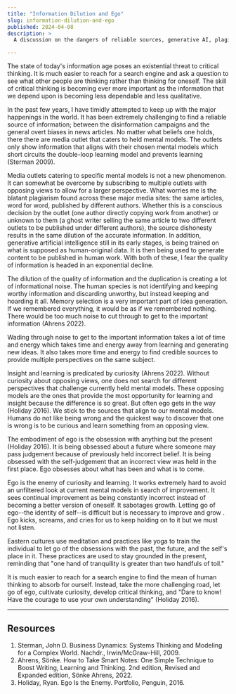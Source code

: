```yaml
---
title: "Information Dilution and Ego"
slug: information-dilution-and-ego
published: 2024-04-08
description: >
  A discussion on the dangers of reliable sources, generative AI, plagiarism, learning and ego

---
```


The state of today's information age poses an existential threat to critical thinking. It is much
easier to reach for a search engine and ask a question to see what other people are thinking rather
than thinking for oneself. The skill of critical thinking is becoming ever more important as the
information that we depend upon is becoming less dependable and less qualitative.

In the past few years, I have timidly attempted to keep up with the major happenings in the world.
It has been extremely challenging to find a reliable source of information; between the
disinformation campaigns and the general overt biases in news articles. No matter what beliefs one
holds, there there are media outlet that caters to held mental models. The outlets only show
information that aligns with their chosen mental models which short circuits the double-loop
learning model and prevents learning (Sterman 2009).

Media outlets catering to specific mental models is not a new phenomenon. It can somewhat be
overcome by subscribing to multiple outlets with opposing views to allow for a larger perspective.
What worries me is the blatant plagiarism found across these major media sites: the same articles,
word for word, published by different authors. Whether this is a conscious decision by the outlet
(one author directly copying work from another) or unknown to them (a ghost writer selling the same
article to two different outlets to be published under different authors), the source dishonesty
results in the same dilution of the accurate information. In addition, generative artificial
intelligence still in its early stages, is being trained on what is supposed as human-original data.
It is then being used to generate content to be published in human work. With both of these, I fear
the quality of information is headed in an exponential decline.

The dilution of the quality of information and the duplication is creating a lot of informational
noise. The human species is not identifying and keeping worthy information and discarding unworthy,
but instead keeping and hoarding it all. Memory selection is a very important part of idea
generation. If we remembered everything, it would be as if we remembered nothing. There would be too
much noise to cut through to get to the important information (Ahrens 2022). 

Wading through noise to get to the important information takes a lot of time and energy which takes
time and energy away from learning and generating new ideas. It also takes more time and energy to
find credible sources to provide multiple perspectives on the same subject.

Insight and learning is predicated by curiosity (Ahrens 2022). Without curiosity about opposing
views, one does not search for different perspectives that challenge currently held mental models.
These opposing models are the ones that provide the most opportunity for learning and insight
because the difference is so great. But often ego gets in the way (Holiday 2016). We stick to the
sources that align to our mental models. Humans do not like being wrong and the quickest way to
discover that one is wrong is to be curious and learn something from an opposing view.

The embodiment of ego is the obsession with anything but the present (Holiday 2016). It is being
obsessed about a future where someone may pass judgement because of previously held incorrect
belief. It is being obsessed with the self-judgement that an incorrect view was held in the first
place. Ego obsesses about what has been and what is to come.

Ego is the enemy of curiosity and learning. It works extremely hard to avoid an unfiltered look at
current mental models in search of improvement. It sees continual improvement as being constantly
incorrect instead of becoming a better version of oneself. It sabotages growth. Letting go of ego--the
identity of self--is difficult but is necessary to improve and grow . Ego kicks, screams, and cries
for us to keep holding on to it but we must not listen.

Eastern cultures use meditation and practices like yoga to train the individual to let go of the
obsessions with the past, the future, and the self's place in it. These practices are used to stay
grounded in the present, reminding that "one hand of tranquility is greater than two handfuls of
toil."

It is much easier to reach for a search engine to find the mean of human thinking to absorb for
ourself. Instead, take the more challenging road, let go of ego, cultivate curiosity, develop
critical thinking, and "Dare to know! Have the courage to use your own understanding" (Holiday
2016).

---


## Resources

1. Sterman, John D. Business Dynamics: Systems Thinking and Modeling for a Complex World. Nachdr., Irwin/McGraw-Hill, 2009.
2. Ahrens, Sönke. How to Take Smart Notes: One Simple Technique to Boost Writing, Learning and Thinking. 2nd edition, Revised and Expanded edition, Sönke Ahrens, 2022.
3. Holiday, Ryan. Ego Is the Enemy. Portfolio, Penguin, 2016.
 
